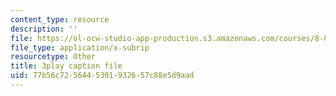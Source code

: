 ```yaml
---
content_type: resource
description: ''
file: https://ol-ocw-studio-app-production.s3.amazonaws.com/courses/8-06-quantum-physics-iii-spring-2018/77b56c7256445301932657c88e5d9aad_tmKD8T_Lm2I.vtt
file_type: application/x-subrip
resourcetype: Other
title: 3play caption file
uid: 77b56c72-5644-5301-9326-57c88e5d9aad
---
```

